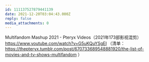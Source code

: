 ```yaml
---
id: 111137527879441139
date: 2021-12-20T03:04:43.000Z
reply: false
media_attachments: 0
---
```


Multifandom Mashup 2021 - Pteryx Videos（2021年173部影视混剪） https://www.youtube.com/watch?v=G5uKQuYSgEI （清单：https://thepteryx.tumblr.com/post/670733689548881920/the-list-of-movies-and-tv-shows-multifandom ）

